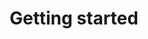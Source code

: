 ---
layout: categoryList
title: 'Getting started'
category: gettingstarted
permalink: /gettingStarted-list
---